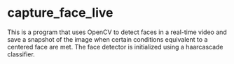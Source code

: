 # capture_face_live
This is a program that uses OpenCV to detect faces in a real-time video and save a snapshot of the image when certain conditions equivalent to a centered face are met. The face detector is initialized using a haarcascade classifier.
